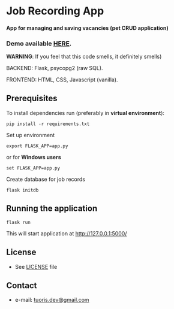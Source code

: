 # Job Recording App

#### App for managing and saving vacancies (pet CRUD application)

### Demo available [HERE](https://job-records.herokuapp.com/).

**WARNING**: If you feel that this code smells, it definitely smells)

BACKEND: Flask, psycopg2 (raw SQL).

FRONTEND: HTML, CSS, Javascript (vanilla).

## Prerequisites

To install dependencies run (preferably in **virtual environment**):

```
pip install -r requirements.txt
```

Set up environment

```
export FLASK_APP=app.py
```

or for **Windows users**

```
set FLASK_APP=app.py
```

Create database for job records

```
flask initdb
```

## Running the application

```
flask run
```

This will start application at http://127.0.0.1:5000/

## License 
* See [LICENSE](https://github.com/Tuoris/job_records/blob/master/LICENSE) file

## Contact
* e-mail: tuoris.dev@gmail.com
